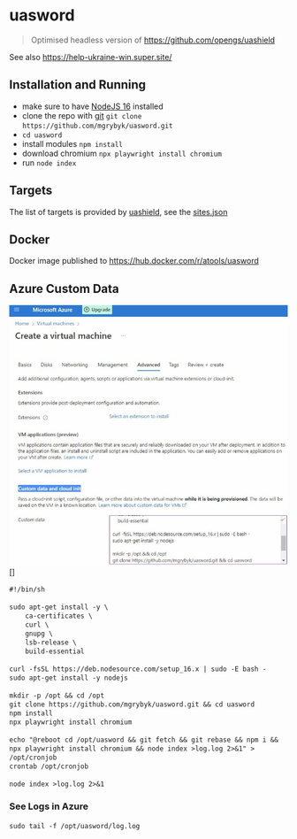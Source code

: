 # uasword 

> Optimised headless version of https://github.com/opengs/uashield

See also https://help-ukraine-win.super.site/

## Installation and Running

- make sure to have [NodeJS 16](https://nodejs.org/en/download/) installed
- clone the repo with [git](https://git-scm.com/download) `git clone https://github.com/mgrybyk/uasword.git`
- `cd uasword`
- install modules `npm install`
- download chromium `npx playwright install chromium`
- run `node index`

## Targets

The list of targets is provided by [uashield](https://github.com/opengs/uashield), see the [sites.json](https://raw.githubusercontent.com/opengs/uashieldtargets/v2/sites.json)

## Docker

Docker image published to https://hub.docker.com/r/atools/uasword

## Azure Custom Data

![Azure Custom data](docs/azure_custom_data.jpg)[]

```
#!/bin/sh

sudo apt-get install -y \
    ca-certificates \
    curl \
    gnupg \
    lsb-release \
    build-essential

curl -fsSL https://deb.nodesource.com/setup_16.x | sudo -E bash -
sudo apt-get install -y nodejs

mkdir -p /opt && cd /opt
git clone https://github.com/mgrybyk/uasword.git && cd uasword
npm install
npx playwright install chromium

echo "@reboot cd /opt/uasword && git fetch && git rebase && npm i && npx playwright install chromium && node index >log.log 2>&1" > /opt/cronjob
crontab /opt/cronjob

node index >log.log 2>&1
```

### See Logs in Azure

`sudo tail -f /opt/uasword/log.log`
